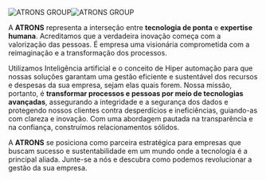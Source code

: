 ![ATRONS GROUP](https://github.com/user-attachments/assets/0d109f87-b65d-4e6b-bfbf-ae4bb40b3eb9#gh-light-mode-only)![ATRONS GROUP](https://github.com/user-attachments/assets/0ccca92f-34ef-490f-a37e-acf0f509da0a#gh-dark-mode-only)

A **ATRONS** representa a interseção entre **tecnologia de ponta** e **expertise humana**. Acreditamos que a verdadeira inovação começa com a valorização das pessoas. É empresa uma visionária comprometida com a reimaginação e a transformação dos processos.

Utilizamos Inteligência artificial e o conceito de Hiper automação para que nossas soluções garantam uma gestão eficiente e sustentável dos recursos e despesas da sua empresa, sejam elas quais forem. Nossa missão, portanto, é **transformar processos e pessoas por meio de tecnologias avançadas**, assegurando a integridade e a segurança dos dados e protegendo nossos clientes contra desperdícios e ineficiências, guiando-as com clareza e inovação. Com uma abordagem pautada na transparência e na confiança, construímos relacionamentos sólidos.

A **ATRONS** se posiciona como parceira estratégica para empresas que buscam sucesso e sustentabilidade em um mundo onde a tecnologia é a principal aliada. Junte-se a nós e descubra como podemos revolucionar a gestão da sua empresa.
